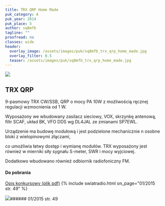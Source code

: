 ```yaml
---
title: TRX QRP Home Made
puk_category: A
puk_year: 2014
puk_place: 5
author: sq8mfb
tagline: ""
proofread: no
classes: wide
header:
  overlay_image: /assets/images/puk/sq8mfb_trx_qrp_home_made.jpg
  overlay_filter: 0.5
  teaser: /assets/images/puk/sq8mfb_trx_qrp_home_made.jpg
---
```






 



![](assets/data/img/projects/2014-5-0.jpg) 



TRX QRP
-------





 9-pasmowy TRX CW/SSB, QRP o mocy PA 10W z możliwością ręcznej regulacji wzmocnienia od 1 W.

 Wyposażony we wbudowany zasilacz sieciowy, VOX, skrzynkę antenową, filtr SCAF, układ BK, VFO DDS wg DL4JAL ze zmianami SP7EWL.

 Urządzenie ma budowę modułową i jest podzielone mechanicznie n osobne bloki z wielopinowymi złączami,

 co umożliwia łatwy dostęp i wymianę modułów. TRX wyposażony jest również w mierniki siły sygnału S-meter, SWR i mocy wyjciowej.

 Dodatkowo wbudowano również odbiornik radiofoniczny FM.

 







#### Do pobrania

[Opis konkursowy (plik pdf)](assets/data/download/SQ8MBF_TRX-QRP.pdf)
{% include swiatradio.html on_page="01/2015 str. 49" %}



![](assets/img/logo/sr_logo_s.jpg)###### 01/2015 str. 49

 





 


